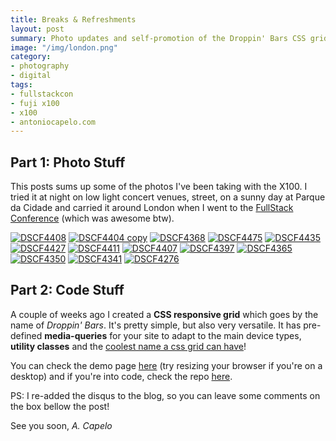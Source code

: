 ```yaml
---
title: Breaks & Refreshments
layout: post
summary: Photo updates and self-promotion of the Droppin' Bars CSS grid
image: "/img/london.png"
category: 
- photography
- digital
tags:
- fullstackcon
- fuji x100
- x100
- antoniocapelo.com
---
```


## Part 1: Photo Stuff
This posts sums up some of the photos I've been taking with the X100. I tried it at night on low light concert venues, street, on a sunny day at Parque da Cidade and carried it around London when I went to the [FullStack Conference](https://skillsmatter.com/conferences/6361-fullstack-node-and-javascript-conference#program) (which was awesome btw).

<a href="https://www.flickr.com/photos/acapelo/35628482306/in/photostream" target="_blank" title="DSCF4408"><img src="https://farm5.staticflickr.com/4049/35628482306_0968d24a4e_b.jpg" alt="DSCF4408"></a>
<a href="https://www.flickr.com/photos/acapelo/35628475756/in/photostream" target="_blank" title="DSCF4404 copy"><img src="https://farm5.staticflickr.com/4096/35628475756_1fd482e57f_b.jpg" alt="DSCF4404 copy"></a>
<a href="https://www.flickr.com/photos/acapelo/35668152835/in/photostream" target="_blank" title="DSCF4368"><img src="https://farm5.staticflickr.com/4279/35668152835_fbaa2e0b07_b.jpg" alt="DSCF4368"></a>
<a href="https://www.flickr.com/photos/acapelo/35499309942/in/photostream" target="_blank" title="DSCF4475"><img src="https://farm5.staticflickr.com/4053/35499309942_112a925a38_b.jpg" alt="DSCF4475"></a>
<a href="https://www.flickr.com/photos/acapelo/35499299492/in/photostream" target="_blank" title="DSCF4435"><img src="https://farm5.staticflickr.com/4286/35499299492_a1e7d5c541_b.jpg" alt="DSCF4435"></a>
<a href="https://www.flickr.com/photos/acapelo/35628610896/in/photostream" target="_blank" title="DSCF4427"><img src="https://farm5.staticflickr.com/4237/35628610896_2dea74ec16_b.jpg" alt="DSCF4427"></a>
<a href="https://www.flickr.com/photos/acapelo/34859138033/in/photostream" target="_blank" title="DSCF4411"><img src="https://farm5.staticflickr.com/4234/34859138033_8dfaa11705_b.jpg" alt="DSCF4411"></a>
<a href="https://www.flickr.com/photos/acapelo/35628575086/in/photostream" target="_blank" title="DSCF4407"><img src="https://farm5.staticflickr.com/4208/35628575086_88f3c7a247_b.jpg" alt="DSCF4407"></a>
<a href="https://www.flickr.com/photos/acapelo/35499248432/in/photostream" target="_blank" title="DSCF4397"><img src="https://farm5.staticflickr.com/4278/35499248432_2f40bfaeb0_b.jpg" alt="DSCF4397"></a>
<a href="https://www.flickr.com/photos/acapelo/35537746771/in/photostream" target="_blank" title="DSCF4365"><img src="https://farm5.staticflickr.com/4212/35537746771_c03217dd1f_b.jpg" alt="DSCF4365"></a>
<a href="https://www.flickr.com/photos/acapelo/35499215392/in/photostream" target="_blank" title="DSCF4350"><img src="https://farm5.staticflickr.com/4235/35499215392_8a57704d5a_b.jpg" alt="DSCF4350"></a>
<a href="https://www.flickr.com/photos/acapelo/34826998554/in/photostream" target="_blank" title="DSCF4341"><img src="https://farm5.staticflickr.com/4040/34826998554_cd344dabc9_b.jpg" alt="DSCF4341"></a>
<a href="https://www.flickr.com/photos/acapelo/35628497706/in/photostream" target="_blank" title="DSCF4276"><img src="https://farm5.staticflickr.com/4064/35628497706_cc59689412_b.jpg" alt="DSCF4276"></a>

## Part 2: Code Stuff
A couple of weeks ago I created a **CSS responsive grid** which goes by the name of <i>Droppin' Bars</i>. It's pretty simple, but also very versatile. It has pre-defined **media-queries** for your site to adapt to the main device types, **utility classes** and the <span style="text-decoration:underline">coolest name a css grid can have</span>!

You can check the demo page [here](http://blog.antoniocapelo.com/droppin-bars/) (try resizing your browser if you're on a desktop) and if you're into code, check the repo [here](https://github.com/antoniocapelo/droppin-bars).

PS: I re-added the disqus to the blog, so you can leave some comments on the box bellow the post!

See you soon,
*A. Capelo*